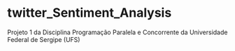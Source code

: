 # twitter_Sentiment_Analysis
Projeto 1 da Disciplina Programação Paralela e Concorrente da Universidade Federal de Sergipe (UFS)
